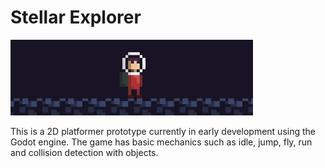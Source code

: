 # Stellar Explorer


![alt text](assets/astronaut/screen3.png?raw=true "Screen from running project")


This is a 2D platformer prototype currently in early development using the Godot engine. The game has basic mechanics such as idle, jump, fly, run and collision detection with objects.
